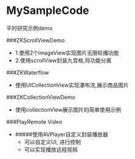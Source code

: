 # MySampleCode
平时研究示例demo




###ZKScrollViewDemo

- 1.使用2个imageView实现图片无限轮播功能
- 2.使用scrollView封装九宫格,将功能分离




###ZKWaterflow
- 使用UICollectionView实现瀑布流,展示商品图片




###ZKCollectionViewDemo
- 使用collectionView展示图片的简单使用示例




###PlayRemote Video
- #####使用AVPlayer自定义封装播放器
	- 可以自定义UI, 进行控制
	- 可以实现播放远程视频
